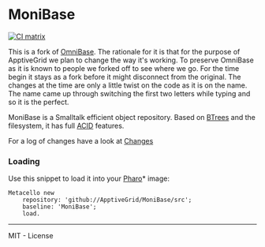 MoniBase
========
[![CI matrix](https://github.com//ApptiveGrid/MoniBase/actions/workflows/build.yml/badge.svg)](https://github.com//ApptiveGrid/MoniBase/actions/workflows/build.yml)

This is a fork of [OmniBase](https://github.com/pharo-nosql/OmniBase). The rationale for it is that for the purpose of ApptiveGrid we plan to change the way it's working. To preserve OmniBase as it is known to people we forked off to see where we go. For the time begin it stays as a fork before it might disconnect from the original.
The changes at the time are only a little twist on the code as it is on the name. The name came up through switching the first two letters while typing and so it is the perfect. 

MoniBase is a Smalltalk efficient object repository. Based on [BTrees](http://en.wikipedia.org/wiki/B-tree) and the filesystem, it has full [ACID](http://en.wikipedia.org/wiki/ACID) features.

For a log of changes have a look at [Changes](./changes.md)

### Loading 

Use this snippet to load it into your [Pharo](http://www.pharo.org)* image:

```Smalltalk
Metacello new 
	repository: 'github://ApptiveGrid/MoniBase/src';
	baseline: 'MoniBase';
	load.
```

---

MIT - License
